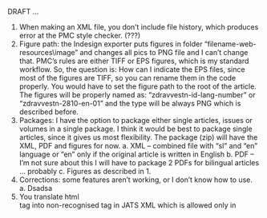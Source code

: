 DRAFT ...

1.	When making an XML file, you don’t include file history, which produces error at the PMC style checker. (???)
2.	Figure path: the Indesign exporter puts figures in folder “filename-web-resources\image” and changes all pics to PNG file and I can’t change that. PMC’s rules are either TIFF or EPS figures, which is my standard workflow. So, the question is: How can I indicate the EPS files, since most of the figures are TIFF, so you can rename them in the code properly. You would have to set the figure path to the root of the article. The figures will be properly named as: “zdravvestn-id-lang-number” or “zdravvestn-2810-en-01” and the type will be always PNG which is described before.
3.	Packages: I have the option to package either single articles, issues or volumes in a single package. I think it would be best to package single articles, since it gives us most flexibility. The package (zip) will have the XML, PDF and figures for now.
a.	XML – combined file with “sl” and “en” language or “en” only if the original article is written in English
b.	PDF – I’m not sure about this I will have to package 2 PDFs for bilingual articles … probably
c.	Figures as described in 1.
4.	Corrections: some features aren’t working, or I don’t know how to use.
a.	Dsadsa
5.	You translate html </br> tag into non-recognised <break/> tag in JATS XML which is allowed only in <title>, <td> and <th> tags. In file 2833.html: Line break is in <th> tag but and in child <p> tag …
6.	Bug: Exapmle id: 2855, 3 authors; 2 have two affiliations. First processed normally and the last with: »Error: author name span classes are not "given-name" and "surname": ",". When I delete comma and second affiliation it works properly. Adding comma in front of the reference numbers doesn’t help.
7.	Bug: Corresponden’s email is missing from tag <corresp>. It should be in the <email> tag which is present as <email xlink:type="simple"/>.
8.	XML-all – back matter is the same for both articles … are you suppose to duplicate refs?
9.	<xref ref-type="corresp" rid="en-corr"/> -- tole je problem pri Zvonki -- 3018

